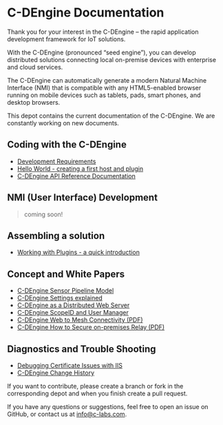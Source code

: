 # C-DEngine Documentation

Thank you for your interest in the C-DEngine – the rapid application development framework for IoT solutions.

With the C-DEngine (pronounced “seed engine”), you can develop distributed solutions connecting local on-premise devices with enterprise and cloud services.

The C-DEngine can automatically generate a modern Natural Machine Interface (NMI) that is compatible with any HTML5-enabled browser running on mobile devices such as tablets, pads, smart phones, and desktop browsers.

This depot contains the current documentation of the C-DEngine. We are constantly working on new documents.

## Coding with the C-DEngine

+ [Development Requirements](Coding/PreReqs.md)
+ [Hello World - creating a first host and plugin](Coding/HelloWorld.md)
+ [C-DEngine API Reference Documentation](https://www.C-Labs.com/docu)

## NMI (User Interface) Development

> coming soon!

## Assembling a solution

+ [Working with Plugins - a quick introduction](plugins/UsingPlugins.md)

## Concept and White Papers

+ [C-DEngine Sensor Pipeline Model](Concepts/SensorPipelineModel.md)
+ [C-DEngine Settings explained](Concepts/C-DEngineSettings.md)
+ [C-DEngine as a Distributed Web Server](Concepts/C-DEngineDWS.md)
+ [C-DEngine ScopeID and User Manager](Concepts/C-DEngineUserManager.md)
+ [C-DEngine Web to Mesh Connectivity (PDF)](Concepts/C-DEngineWeb-to-MeshConnectivity.pdf)
+ [C-DEngine How to Secure on-premises Relay (PDF)](Concepts/C-DEngineSecureOn-premiseRelays.pdf)

## Diagnostics and Trouble Shooting

+ [Debugging Certificate Issues with IIS](Diagnostics/DebugginCertIssues.md)
+ [C-DEngine Change History](C-DEngineChangeHistory.md)

If you want to contribute, please create a branch or fork in the corresponding depot and when you finish create a pull request.

If you have any questions or suggestions, feel free to open an issue on GitHub, or contact us at [info@c-labs.com](mailto:info@c-labs.com).
